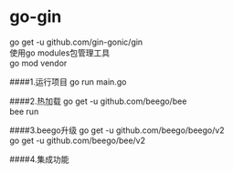 # go-gin
go get -u github.com/gin-gonic/gin \
使用go modules包管理工具 \
go mod vendor

####1.运行项目
go run main.go

####2.热加载
go get -u github.com/beego/bee \
bee run

####3.beego升级
go get -u github.com/beego/beego/v2 \
go get -u github.com/beego/bee/v2

####4.集成功能



